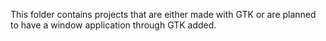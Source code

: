 This folder contains projects that are either made with GTK or are planned to have a window application through GTK added.
